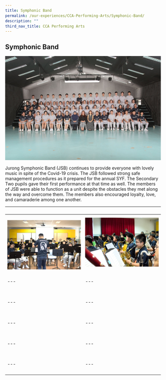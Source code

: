 ```yaml
---
title: Symphonic Band
permalink: /our-experiences/CCA-Performing-Arts/Symphonic-Band/
description: ""
third_nav_title: CCA Performing Arts
---
```

## Symphonic Band

![](/images/JS1_Jurong%20Symphonic%20Band.jpg)

Jurong Symphonic Band (JSB) continues to provide everyone with lovely music in spite of the Covid-19 crisis. The JSB followed strong safe management procedures as it prepared for the annual SYF. The Secondary Two pupils gave their first performance at that time as well. The members of JSB were able to function as a unit despite the obstacles they met along the way and overcome them. The members also encouraged loyalty, love, and camaraderie among one another.

|   |   |  
|---|---|  
| ![](/images/JSJ1_Symphonic%20Band_1.jpg) | ![](/images/JSJ2_Symphonic%20Band_2.jpg) |<center>JSB Main Band Practice</center> 
|   |   |  
|---|---|  
|  <center></center> | <center></center> |
|   |   |  
|---|---|  
|  <center></center> | <center></center> |
|   |   |  
|---|---|  
|  <center></center> | <center></center> |
|   |   |  
|---|---|  
|  <center></center> | <center></center> |
|   |   |  
|---|---|  
|  <center></center> | <center></center> |